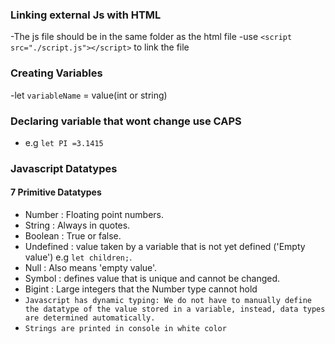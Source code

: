 ### Linking external Js with HTML
-The js file should be in the same folder as the html file
-use `<script src="./script.js"></script>` to link the file
### Creating Variables
-let `variableName` = value(int or string)
### Declaring variable that wont change use CAPS
- e.g `let PI =3.1415`

###  Javascript Datatypes
#### 7 Primitive Datatypes
- Number : Floating point numbers.
- String : Always in quotes.
- Boolean : True or false.
- Undefined : value taken by a variable that is not yet defined ('Empty value') e.g `let children;`.
- Null : Also means 'empty value'.
- Symbol : defines value that is unique and cannot be changed.
- Bigint : Large integers that the Number type cannot hold
- `Javascript has dynamic typing: We do not have to manually define the datatype of the value stored in a variable, instead, data types are determined automatically.`
- `Strings are printed in console in white color`

